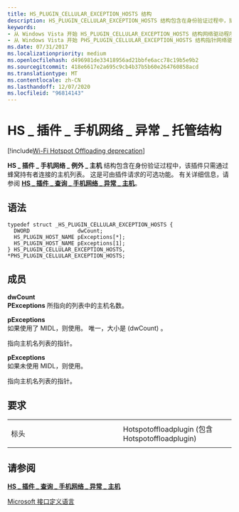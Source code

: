 ```yaml
---
title: HS_PLUGIN_CELLULAR_EXCEPTION_HOSTS 结构
description: HS_PLUGIN_CELLULAR_EXCEPTION_HOSTS 结构包含在身份验证过程中，插件只需通过蜂窝持有者连接的主机列表。
keywords:
- 从 Windows Vista 开始 HS_PLUGIN_CELLULAR_EXCEPTION_HOSTS 结构网络驱动程序
- 从 Windows Vista 开始 PHS_PLUGIN_CELLULAR_EXCEPTION_HOSTS 结构指针网络驱动程序
ms.date: 07/31/2017
ms.localizationpriority: medium
ms.openlocfilehash: d496981de33418956ad21bbfe6acc78c19b5e9b2
ms.sourcegitcommit: 418e6617e2a695c9cb4b37b5b60e264760858acd
ms.translationtype: MT
ms.contentlocale: zh-CN
ms.lasthandoff: 12/07/2020
ms.locfileid: "96814143"
---
```

# <a name="hs_plugin_cellular_exception_hosts-structure"></a>HS \_ 插件 \_ 手机网络 \_ 异常 \_ 托管结构

[!include[Wi-Fi Hotspot Offloading deprecation](../includes/wi-fi-hotspot-offloading-deprecation.md)]


**HS \_ 插件 \_ 手机网络 \_ 例外 \_ 主机** 结构包含在身份验证过程中，该插件只需通过蜂窝持有者连接的主机列表。 这是可由插件请求的可选功能。 有关详细信息，请参阅 [**HS \_ 插件 \_ 查询 \_ 手机网络 \_ 异常 \_ 主机**](hs-plugin-query-cellular-exception-hosts.md)。

<a name="syntax"></a>语法
------

```ManagedCPlusPlus
typedef struct _HS_PLUGIN_CELLULAR_EXCEPTION_HOSTS {
  DWORD               dwCount;
  HS_PLUGIN_HOST_NAME pExceptions[*];
  HS_PLUGIN_HOST_NAME pExceptions[1];
} HS_PLUGIN_CELLULAR_EXCEPTION_HOSTS, *PHS_PLUGIN_CELLULAR_EXCEPTION_HOSTS;
```

<a name="members"></a>成员
-------

**dwCount**  
**PExceptions** 所指向的列表中的主机名数。

**pExceptions**  
如果使用了 MIDL，则使用。 唯一，大小是 (dwCount) 。

指向主机名列表的指针。

**pExceptions**  
如果未使用 MIDL，则使用。

指向主机名列表的指针。

<a name="requirements"></a>要求
------------

<table>
<colgroup>
<col width="50%" />
<col width="50%" />
</colgroup>
<tbody>
<tr class="odd">
<td><p>标头</p></td>
<td>Hotspotoffloadplugin (包含 Hotspotoffloadplugin) </td>
</tr>
</tbody>
</table>

## <a name="see-also"></a>请参阅


[**HS \_ 插件 \_ 查询 \_ 手机网络 \_ 异常 \_ 主机**](hs-plugin-query-cellular-exception-hosts.md)

[Microsoft 接口定义语言](/windows/desktop/Midl/midl-start-page)

 

